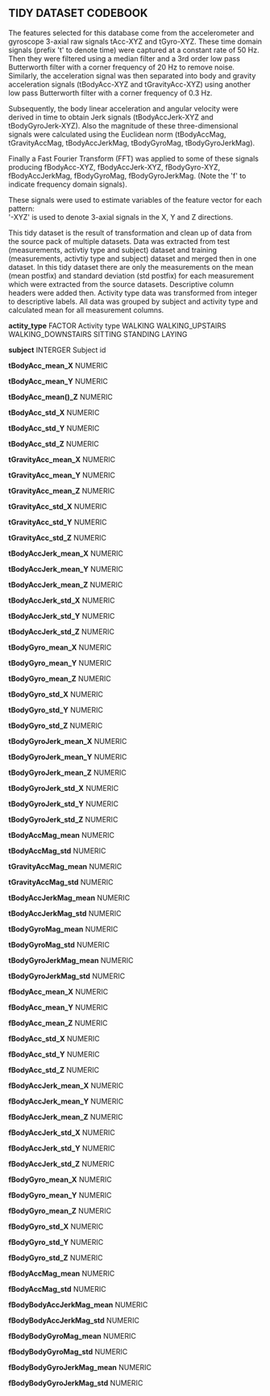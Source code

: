 ## TIDY DATASET CODEBOOK

The features selected for this database come from the accelerometer and gyroscope 3-axial raw signals tAcc-XYZ and tGyro-XYZ. These time domain signals (prefix 't' to denote time) were captured at a constant rate of 50 Hz. Then they were filtered using a median filter and a 3rd order low pass Butterworth filter with a corner frequency of 20 Hz to remove noise. Similarly, the acceleration signal was then separated into body and gravity acceleration signals (tBodyAcc-XYZ and tGravityAcc-XYZ) using another low pass Butterworth filter with a corner frequency of 0.3 Hz. 

Subsequently, the body linear acceleration and angular velocity were derived in time to obtain Jerk signals (tBodyAccJerk-XYZ and tBodyGyroJerk-XYZ). Also the magnitude of these three-dimensional signals were calculated using the Euclidean norm (tBodyAccMag, tGravityAccMag, tBodyAccJerkMag, tBodyGyroMag, tBodyGyroJerkMag). 

Finally a Fast Fourier Transform (FFT) was applied to some of these signals producing fBodyAcc-XYZ, fBodyAccJerk-XYZ, fBodyGyro-XYZ, fBodyAccJerkMag, fBodyGyroMag, fBodyGyroJerkMag. (Note the 'f' to indicate frequency domain signals). 

These signals were used to estimate variables of the feature vector for each pattern:  
'-XYZ' is used to denote 3-axial signals in the X, Y and Z directions.

This tidy dataset is the result of transformation and clean up of data from the source pack of multiple datasets. Data was extracted from test (measurements, activtiy type and subject) dataset and training (measurements, activtiy type and subject) dataset and merged then in one dataset. In this tidy dataset there are only the measurements on the mean (mean postfix) and standard deviation (std postfix) for each measurement which were extracted from the source datasets. Descriptive column headers were added then. Activity type data was transformed from integer to descriptive labels. All data was grouped by subject and activity type and calculated mean for all measurement columns.

**actity_type** 				FACTOR
	Activity type
		WALKING
		WALKING_UPSTAIRS
		WALKING_DOWNSTAIRS
		SITTING
		STANDING
		LAYING
		
**subject**						INTERGER
	Subject id

**tBodyAcc_mean_X**				NUMERIC
	
**tBodyAcc_mean_Y**				NUMERIC

**tBodyAcc_mean()_Z**			NUMERIC

**tBodyAcc_std_X**				NUMERIC

**tBodyAcc_std_Y**				NUMERIC

**tBodyAcc_std_Z**				NUMERIC

**tGravityAcc_mean_X**			NUMERIC

**tGravityAcc_mean_Y**			NUMERIC

**tGravityAcc_mean_Z**			NUMERIC

**tGravityAcc_std_X**			NUMERIC

**tGravityAcc_std_Y**			NUMERIC

**tGravityAcc_std_Z**			NUMERIC

**tBodyAccJerk_mean_X**			NUMERIC

**tBodyAccJerk_mean_Y**			NUMERIC

**tBodyAccJerk_mean_Z**			NUMERIC

**tBodyAccJerk_std_X**			NUMERIC

**tBodyAccJerk_std_Y**			NUMERIC

**tBodyAccJerk_std_Z**			NUMERIC

**tBodyGyro_mean_X**			NUMERIC

**tBodyGyro_mean_Y**			NUMERIC

**tBodyGyro_mean_Z**			NUMERIC

**tBodyGyro_std_X**				NUMERIC

**tBodyGyro_std_Y**				NUMERIC

**tBodyGyro_std_Z**				NUMERIC

**tBodyGyroJerk_mean_X**		NUMERIC

**tBodyGyroJerk_mean_Y**		NUMERIC

**tBodyGyroJerk_mean_Z**		NUMERIC

**tBodyGyroJerk_std_X**			NUMERIC

**tBodyGyroJerk_std_Y**			NUMERIC

**tBodyGyroJerk_std_Z**			NUMERIC

**tBodyAccMag_mean**			NUMERIC

**tBodyAccMag_std**				NUMERIC

**tGravityAccMag_mean**			NUMERIC

**tGravityAccMag_std**			NUMERIC

**tBodyAccJerkMag_mean**		NUMERIC	

**tBodyAccJerkMag_std**			NUMERIC

**tBodyGyroMag_mean**			NUMERIC

**tBodyGyroMag_std**			NUMERIC

**tBodyGyroJerkMag_mean**		NUMERIC

**tBodyGyroJerkMag_std**		NUMERIC

**fBodyAcc_mean_X**				NUMERIC

**fBodyAcc_mean_Y**				NUMERIC

**fBodyAcc_mean_Z**				NUMERIC

**fBodyAcc_std_X**				NUMERIC

**fBodyAcc_std_Y**				NUMERIC

**fBodyAcc_std_Z**				NUMERIC

**fBodyAccJerk_mean_X**			NUMERIC

**fBodyAccJerk_mean_Y**			NUMERIC

**fBodyAccJerk_mean_Z**			NUMERIC

**fBodyAccJerk_std_X**			NUMERIC

**fBodyAccJerk_std_Y**			NUMERIC

**fBodyAccJerk_std_Z**			NUMERIC

**fBodyGyro_mean_X**			NUMERIC

**fBodyGyro_mean_Y**			NUMERIC

**fBodyGyro_mean_Z**			NUMERIC

**fBodyGyro_std_X**				NUMERIC

**fBodyGyro_std_Y**				NUMERIC

**fBodyGyro_std_Z**				NUMERIC

**fBodyAccMag_mean**			NUMERIC

**fBodyAccMag_std**				NUMERIC

**fBodyBodyAccJerkMag_mean**	NUMERIC

**fBodyBodyAccJerkMag_std**		NUMERIC

**fBodyBodyGyroMag_mean**		NUMERIC

**fBodyBodyGyroMag_std**		NUMERIC

**fBodyBodyGyroJerkMag_mean**	NUMERIC

**fBodyBodyGyroJerkMag_std**	NUMERIC